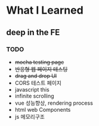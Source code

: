 # What I Learned

## deep in the FE

<!-- ### https://ykkim-git.github.io/WIL -->

### TODO

- <s>mocha testing page</s>
- <s>반응형 웹 페이지 테스팅</s>
- <s>drag and drop UI</s>
- CORS 테스트 페이지
- javascript this
- infinite scrolling
- vue 성능향상, rendering process
- html web Components
- js 메모리구조
